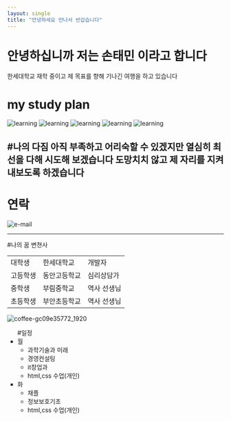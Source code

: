 ```yaml
---
layout: single
title: "안녕하세요 만나서 반갑습니다"
---
```


# 안녕하십니까 저는 손태민 이라고 합니다
한세대학교 재학 중이고 제 목표를 향해 기나긴 여행을 하고 있습니다


# my study plan

![learning](https://img.shields.io/badge/learning-c%2B%2B-green)
![learning](https://img.shields.io/badge/learning-java-pink)
![learning](https://img.shields.io/badge/learning-html-orange)
![learning](https://img.shields.io/badge/learning-css-yellow)
![learning](https://img.shields.io/badge/learning-javascript-red)


#나의 다짐
아직 부족하고 어리숙할 수 있겠지만 
열심히 최선을 다해 시도해 보겠습니다
도망치치 않고 제 자리를 지켜내보도록 하겠습니다
---
# 연락

![e-mail](https://img.shields.io/badge/e--mail-tmtm2017%40naver.com-blue)

---
#나의 꿈 변쳔사
  <table>
      <tr>
      <td>대학생</td>
      <td>한세대학교</td>
      <td>개발자</td>
    <tr>
      <td>고등학생</td>
      <td>동안고등학교</td>
      <td>심리상담가</td>
    </tr>
    <tr>
      <td>중학생</td>
      <td>부림중학교</td>
      <td>역사 선생님</td>
    </tr>
    <tr>
      <td>초등학생</td>
      <td>부안초등학교</td>
      <td>역사 선생님</td>
    </tr>
  </table>

![coffee-gc09e35772_1920](https://user-images.githubusercontent.com/124229352/226253856-11e17503-cef3-4681-9fe8-8ea531598f72.jpg)

<ul style="list-style-type: square">
  #일정
        <li>월
            <ul>
                <li>과학기술과 미래</li>
                <li>경영컨설팅</li>
                <li>it창업과</li>
                <li>html,css 수업(개인)</li>
            </ul>
        </li>
        <li>화
            <ul>
                <li>채플</li>
                <li>정보보호기초</li>
                <li>html,css 수업(개인)</li>
            </ul>
        </li>
    </ul>
